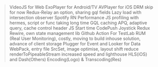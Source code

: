 > VideoJS for Web
> ExoPlayer for Android/TV
> AVPlayer for iOS
> DRM skip for now
> Redux-Relay an option, sharing gql fields
> Lazy load with intersection observer
> Spotify RN Performance
> JS profiling with hermes, script or func taking long time
> GQL caching APQ, adaptive query, cache control header
> JS Start time
> CodePush Joystick
> Redux Rewire, own state management lib
> Github Action For TestLab
> RUM (Real User Monitoring), costly, moving to build inhouse solution, advance of client storage
> Plugger for Event and Looker for Data
> WebPack, entry file
> SrcSet, image optimise, layout shift reduce
> renderToPipeableStream increased speed and lighthouse
> HLS(iOS) and Dash(Others)
> Encoding(Logo) & Transcoding(Res)
